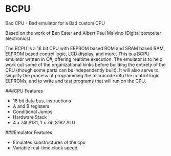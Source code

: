 # BCPU
Bad CPU - Bad emulator for a Bad custom CPU

Based on the work of Ben Eater and Albert Paul Malvino (Digital computer electronics).

The BCPU is a 16 bit CPU with EEPROM based ROM and SRAM based RAM, EEPROM based control logic, LCD display, and more. This is a BCPU emulator written in C#, offering realtime execution. The emulator is to help work out some of the organizational kinks before building the entirety of the CPU (though some parts can be independently built). It will also serve to simplify the process of programming the microcode into the control logic EEPROMs, and to write and test programs that will run on the CPU.

###CPU Features
- 16 bit data bus, instructions
- A and B registers
- Conditional Jumps
- Hardware Stack
- 4 x 74LS181, 1 x 74LS182 ALU

###Emulator Features
- Emulates substructures of the cpu
- Variable real-time clock speed